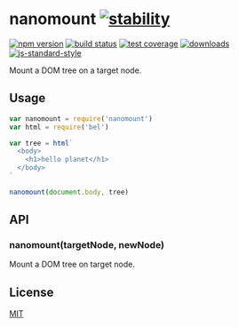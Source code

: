 # nanomount [![stability][0]][1]
[![npm version][2]][3] [![build status][4]][5] [![test coverage][6]][7]
[![downloads][8]][9] [![js-standard-style][10]][11]

Mount a DOM tree on a target node.

## Usage
```js
var nanomount = require('nanomount')
var html = require('bel')

var tree = html`
  <body>
    <h1>hello planet</h1>
  </body>
`

nanomount(document.body, tree)
```

## API
### nanomount(targetNode, newNode)
Mount a DOM tree on target node.

## License
[MIT](https://tldrlegal.com/license/mit-license)

[0]: https://img.shields.io/badge/stability-experimental-orange.svg?style=flat-square
[1]: https://nodejs.org/api/documentation.html#documentation_stability_index
[2]: https://img.shields.io/npm/v/nanomount.svg?style=flat-square
[3]: https://npmjs.org/package/nanomount
[4]: https://img.shields.io/travis/yoshuawuyts/nanomount/master.svg?style=flat-square
[5]: https://travis-ci.org/yoshuawuyts/nanomount
[6]: https://img.shields.io/codecov/c/github/yoshuawuyts/nanomount/master.svg?style=flat-square
[7]: https://codecov.io/github/yoshuawuyts/nanomount
[8]: http://img.shields.io/npm/dm/nanomount.svg?style=flat-square
[9]: https://npmjs.org/package/nanomount
[10]: https://img.shields.io/badge/code%20style-standard-brightgreen.svg?style=flat-square
[11]: https://github.com/feross/standard
